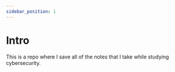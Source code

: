 ```yaml
---
sidebar_position: 1
---
```


# Intro

This is a repo where I save all of the notes that I take while studying cybersecurity.


